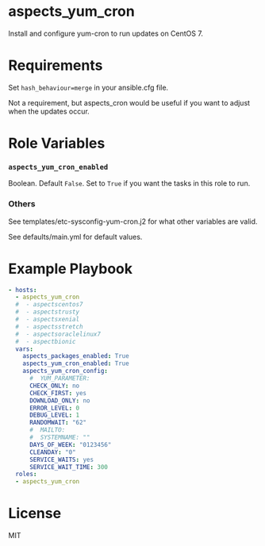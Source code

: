 # aspects_yum_cron

Install and configure yum-cron to run updates on CentOS 7.

# Requirements
Set ```hash_behaviour=merge``` in your ansible.cfg file.

Not a requirement, but aspects_cron would be useful if you want to adjust when the updates occur.
# Role Variables

### `aspects_yum_cron_enabled`
Boolean. Default `False`. Set to `True` if you want the tasks in this role to run.

### Others
See templates/etc-sysconfig-yum-cron.j2 for what other variables are valid.

See defaults/main.yml for default values.

# Example Playbook

```yaml
- hosts:
  - aspects_yum_cron
  #  - aspectscentos7
  #  - aspectstrusty
  #  - aspectsxenial
  #  - aspectsstretch
  #  - aspectsoraclelinux7
  #  - aspectbionic
  vars:
    aspects_packages_enabled: True
    aspects_yum_cron_enabled: True
    aspects_yum_cron_config:
      #  YUM_PARAMETER:
      CHECK_ONLY: no
      CHECK_FIRST: yes
      DOWNLOAD_ONLY: no
      ERROR_LEVEL: 0
      DEBUG_LEVEL: 1
      RANDOMWAIT: "62"
      #  MAILTO:
      #  SYSTEMNAME: ""
      DAYS_OF_WEEK: "0123456"
      CLEANDAY: "0"
      SERVICE_WAITS: yes
      SERVICE_WAIT_TIME: 300
  roles:
  - aspects_yum_cron
```

# License

MIT